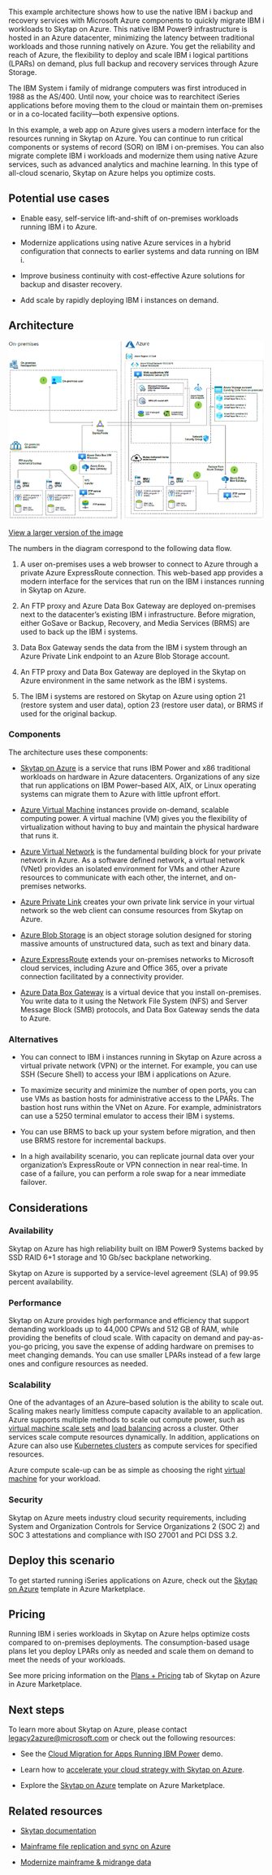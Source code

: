 This example architecture shows how to use the native IBM i backup and recovery
services with Microsoft Azure components to quickly migrate IBM i workloads to
Skytap on Azure. This native IBM Power9 infrastructure is hosted in an Azure
datacenter, minimizing the latency between traditional workloads and those
running natively on Azure. You get the reliability and reach of Azure, the
flexibility to deploy and scale IBM i logical partitions (LPARs) on demand, plus
full backup and recovery services through Azure Storage.

The IBM System i family of midrange computers was first introduced in 1988 as
the AS/400. Until now, your choice was to rearchitect iSeries applications
before moving them to the cloud or maintain them on-premises or in a co-located
facility—both expensive options.

In this example, a web app on Azure gives users a modern interface for the
resources running in Skytap on Azure. You can continue to run critical
components or systems of record (SOR) on IBM i on-premises. You can also migrate
complete IBM i workloads and modernize them using native Azure services, such as
advanced analytics and machine learning. In this type of all-cloud scenario,
Skytap on Azure helps you optimize costs.

## Potential use cases

-   Enable easy, self-service lift-and-shift of on-premises workloads running
    IBM i to Azure.

-   Modernize applications using native Azure services in a hybrid configuration
    that connects to earlier systems and data running on IBM i.

-   Improve business continuity with cost-effective Azure solutions for backup
    and disaster recovery.

-   Add scale by rapidly deploying IBM i instances on demand.

## Architecture

![Infographic of Microsoft Azure components used to migrate IBM i workloads to Skytap on Azure](media/migrate-ibm-i-series-applications-800.png)

 [View a larger version of the image](media/migrate-ibm-i-series-applications-v2.png)

The numbers in the diagram correspond to the following data flow.

1.  A user on-premises uses a web browser to connect to Azure through a private
    Azure ExpressRoute connection. This web-based app provides a modern
    interface for the services that run on the IBM i instances running in Skytap
    on Azure.

2.  An FTP proxy and Azure Data Box Gateway are deployed on-premises next to the
    datacenter’s existing IBM i infrastructure. Before migration, either GoSave
    or Backup, Recovery, and Media Services (BRMS) are used to back up the IBM i
    systems.

3.  Data Box Gateway sends the data from the IBM i system through an Azure
    Private Link endpoint to an Azure Blob Storage account.

4.  An FTP proxy and Data Box Gateway are deployed in the Skytap on Azure
    environment in the same network as the IBM i systems.

5.  The IBM i systems are restored on Skytap on Azure using option 21 (restore
    system and user data), option 23 (restore user data), or BRMS if used for
    the original backup.

### Components

The architecture uses these components:

-   [Skytap on
    Azure](https://azuremarketplace.microsoft.com/marketplace/apps/skytapinc.skytap-on-azure-main1?tab=overview)
    is a service that runs IBM Power and x86 traditional workloads on hardware
    in Azure datacenters. Organizations of any size that run applications on IBM
    Power–based AIX, AIX, or Linux operating systems can migrate them to Azure
    with little upfront effort.

-   [Azure Virtual
    Machine](https://azure.microsoft.com/services/virtual-machines/) instances
    provide on-demand, scalable computing power. A virtual machine (VM) gives
    you the flexibility of virtualization without having to buy and maintain the
    physical hardware that runs it.

-   [Azure Virtual
    Network](/azure/virtual-network/virtual-networks-overview)
    is the fundamental building block for your private network in Azure. As a
    software defined network, a virtual network (VNet) provides an isolated
    environment for VMs and other Azure resources to communicate with each
    other, the internet, and on-premises networks.

-   [Azure Private
    Link](/azure/private-link/private-link-overview)
    creates your own private link service in your virtual network so the web
    client can consume resources from Skytap on Azure.

-   [Azure Blob
    Storage](/azure/storage/blobs/storage-blobs-introduction)
    is an object storage solution designed for storing massive amounts of
    unstructured data, such as text and binary data.

-   [Azure
    ExpressRoute](/azure/expressroute/expressroute-introduction)
    extends your on-premises networks to Microsoft cloud services, including
    Azure and Office 365, over a private connection facilitated by a
    connectivity provider.

-   [Azure Data Box
    Gateway](/azure/databox-gateway/data-box-gateway-overview)
    is a virtual device that you install on-premises. You write data to it using
    the Network File System (NFS) and Server Message Block (SMB) protocols, and
    Data Box Gateway sends the data to Azure.

### Alternatives

-   You can connect to IBM i instances running in Skytap on Azure across a
    virtual private network (VPN) or the internet. For example, you can use SSH
    (Secure Shell) to access your IBM i applications on Azure.

-   To maximize security and minimize the number of open ports, you can use VMs
    as bastion hosts for administrative access to the LPARs. The bastion host
    runs within the VNet on Azure. For example, administrators can use a 5250
    terminal emulator to access their IBM i systems.

-   You can use BRMS to back up your system before migration, and then use BRMS
    restore for incremental backups.

-   In a high availability scenario, you can replicate journal data over your
    organization’s ExpressRoute or VPN connection in near real-time. In case of
    a failure, you can perform a role swap for a near immediate failover.

## Considerations

### Availability

Skytap on Azure has high reliability built on IBM Power9 Systems backed by SSD
RAID 6+1 storage and 10 Gb/sec backplane networking.

Skytap on Azure is supported by a service-level agreement (SLA) of 99.95 percent
availability.

### Performance

Skytap on Azure provides high performance and efficiency that support demanding
workloads up to 44,000 CPWs and 512 GB of RAM, while providing the benefits of
cloud scale. With capacity on demand and pay-as-you-go pricing, you save the
expense of adding hardware on premises to meet changing demands. You can use
smaller LPARs instead of a few large ones and configure resources as needed.

### Scalability

One of the advantages of an Azure–based solution is the ability to scale out.
Scaling makes nearly limitless compute capacity available to an application.
Azure supports multiple methods to scale out compute power, such as [virtual
machine scale
sets](/azure/virtual-machine-scale-sets/overview) and
[load
balancing](/azure/load-balancer/load-balancer-overview)
across a cluster. Other services scale compute resources dynamically. In
addition, applications on Azure can also use [Kubernetes
clusters](/azure/aks/concepts-clusters-workloads)
as compute services for specified resources.

Azure compute scale-up can be as simple as choosing the right [virtual
machine](https://azure.microsoft.com/services/virtual-machines/) for your
workload.

### Security

Skytap on Azure meets industry cloud security requirements, including System and
Organization Controls for Service Organizations 2 (SOC 2) and SOC 3 attestations
and compliance with ISO 27001 and PCI DSS 3.2.

## Deploy this scenario

To get started running iSeries applications on Azure, check out the [Skytap on
Azure](https://azuremarketplace.microsoft.com/marketplace/apps/skytapinc.skytap-on-azure-main1?tab=overview)
template in Azure Marketplace.

## Pricing 

Running IBM i series workloads in Skytap on Azure helps optimize costs compared
to on-premises deployments. The consumption-based usage plans let you deploy
LPARs only as needed and scale them on demand to meet the needs of your
workloads.

See more pricing information on the [Plans +
Pricing](https://azuremarketplace.microsoft.com/marketplace/apps/skytapinc.skytap-on-azure-main1?tab=PlansAndPrice)
tab of Skytap on Azure in Azure Marketplace.

## Next steps

To learn more about Skytap on Azure, please contact <legacy2azure@microsoft.com>
or check out the following resources:

-   See the [Cloud Migration for Apps Running IBM
    Power](https://techcommunity.microsoft.com/t5/video-hub/skytap-on-azure-cloud-migration-for-apps-running-ibm-power/m-p/1693588)
    demo.

-   Learn how to [accelerate your cloud strategy with Skytap on
    Azure](https://azure.microsoft.com/blog/accelerate-your-cloud-strategy-with-skytap-on-azure/).

-   Explore the [Skytap on
    Azure](https://azuremarketplace.microsoft.com/marketplace/apps/skytapinc.skytap-on-azure-main1?tab=overview)
    template on Azure Marketplace.

## Related resources 

-   [Skytap documentation](https://help.skytap.com/)

-   [Mainframe file replication and sync on
    Azure](/azure/architecture/solution-ideas/articles/mainframe-azure-file-replication)

-   [Modernize mainframe & midrange
    data](/azure/architecture/reference-architectures/migration/modernize-mainframe-data-to-azure)
